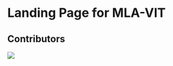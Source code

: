 # Landing Page for MLA-VIT

## Contributors
<a href="https://github.com/MLA-VIT/landing-page/graphs/contributors">
  <img src="https://contrib.rocks/image?repo=MLA-VIT/landing-page" />
</a>
